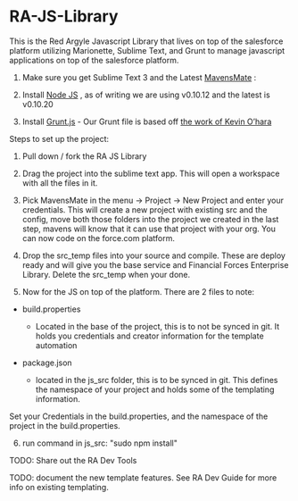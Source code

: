 RA-JS-Library
===============

This is the Red Argyle Javascript Library that lives on top of the salesforce platform utilizing Marionette, Sublime Text, and Grunt to manage javascript applications on top of the salesforce platform. 

1.  Make sure you get Sublime Text 3 and the Latest [MavensMate](http://mavensmate.com/Plugins/Sublime_Text/Installation) :

2. Install [Node JS](http://nodejs.org/) , as of writing we are using v0.10.12 and the latest is v0.10.20

3. Install [Grunt.js](http://gruntjs.com/) - Our Grunt file is based off [the work of Kevin O’hara](http://kevinmohara.com/2013/02/25/building-and-deploying-force-com-static-resources-using-grunt-js-video/)

Steps to set up the project:

1. Pull down / fork the RA JS Library

2. Drag the project into the sublime text app. This will open a workspace with all the files in it. 

3. Pick MavensMate in the menu -> Project -> New Project and enter your credentials. This will create a new project with existing src and the config, move both those folders into the project we created in the last step, mavens will know that it can use that project with your org. You can now code on the force.com platform.

4. Drop the src_temp files into your source and compile. These are deploy ready and will give you the base service and Financial Forces Enterprise Library. Delete the src_temp when your done.

5. Now for the JS on top of the platform. There are 2 files to note:

* build.properties

    * Located in the base of the project, this is to not be synced in git. It holds you credentials and creator information for the template automation

* package.json

    * located in the js_src folder, this is to be synced in git. This defines the namespace of your project and holds some of the templating information. 

Set your Credentials in the build.properties, and the namespace of the project in the build.properties. 

6. run command in js_src: "sudo npm install"

TODO: Share out the RA Dev Tools

TODO: document the new template features. See RA Dev Guide for more info on existing templating. 